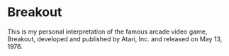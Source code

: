# Breakout
This is my personal interpretation of the famous arcade video game, Breakout, developed and published by Atari, Inc. and released on May 13, 1976.
